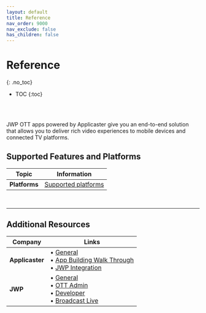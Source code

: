 ```yaml
---
layout: default
title: Reference
nav_order: 9000
nav_exclude: false
has_children: false
---
```


# Reference 
{: .no_toc}

- TOC
{:toc}

<br />
<br />

JWP OTT apps powered by Applicaster give you an end-to-end solution that allows you to deliver rich video experiences to mobile devices and connected TV platforms.

## Supported Features and Platforms

| Topic | Information |
| --- | --- |
| **Platforms** | <a href="https://docs.applicaster.com/using-zapp/supported-devices/" target="_blank">Supported platforms</a>|

<br />
<hr/>

## Additional Resources

|  Company | Links |
| --- | --- |
| **Applicaster** | &bull; <a href="https://jwplayer.github.io/applicaster-docs/reference/url" target="_blank">General</a><br />&bull; <a href="https://docs.applicaster.com/using-zapp/app-building-walk-through" target="_blank">App Building Walk Through</a><br />&bull; <a href="https://docs.applicaster.com/integrations/jw-endpoints" target="_blank">JWP Integration</a> |
| **JWP** | &bull; <a href="https://docs.jwplayer.com/" target="_blank">General</a><br />&bull; <a href="https://docs.jwplayer.com/platform/docs/ott-overview" target="_blank">OTT Admin</a><br />&bull; <a href="https://docs.jwplayer.com/platform/reference/overview" target="_blank">Developer</a><br />&bull; <a href="-   https://docs.vualto.com/en/latest/" target="_blank">Broadcast Live</a><br />

